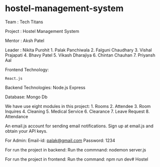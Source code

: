 # hostel-management-system


Team : Tech Titans

Project : Hostel Management System 

Mentor : Aksh Patel

Leader : Nikita Purohit
      1. Palak Panchiwala 
      2. Falguni Chaudhary 
      3. Vishal Prajapati 
      4. Bhavy Patel 
      5. Vikash Dharajiya
      6. Chintan Chauhan 
      7. Priyansh Aal


Frontend Technology:
    
    React.js


Backend Technologies:
    Node.js
    Express


Database:
    Mongo Db



We have use eight modules in this project:
    1. Rooms
    2. Attendee
    3. Room Inquires
    4. Cleaning
    5. Medical Service
    6. Clearance
    7. Leave Request
    8. Attendance


An email.js account for sending email notifications. 
Sign up at email.js and obtain your API keys.


For Admin:
    Email-id: palak@gmail.com
    Password: 1234


For run the project in backend:
   Run the commnand: nodemon server.js

For run the project in frontend:
   Run the command: npm run dev#   H o s t e l  
 